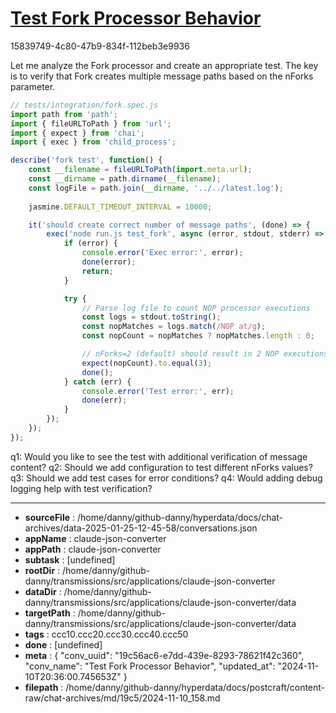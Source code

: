 # [Test Fork Processor Behavior](https://claude.ai/chat/19c56ac6-e7dd-439e-8293-78621f42c360)

15839749-4c80-47b9-834f-112beb3e9936

 Let me analyze the Fork processor and create an appropriate test. The key is to verify that Fork creates multiple message paths based on the nForks parameter.

```javascript
// tests/integration/fork.spec.js
import path from 'path';
import { fileURLToPath } from 'url';
import { expect } from 'chai';
import { exec } from 'child_process';

describe('fork test', function() {
    const __filename = fileURLToPath(import.meta.url);
    const __dirname = path.dirname(__filename);
    const logFile = path.join(__dirname, '../../latest.log');
    
    jasmine.DEFAULT_TIMEOUT_INTERVAL = 10000;

    it('should create correct number of message paths', (done) => {
        exec('node run.js test_fork', async (error, stdout, stderr) => {
            if (error) {
                console.error('Exec error:', error);
                done(error);
                return;
            }

            try {
                // Parse log file to count NOP processor executions
                const logs = stdout.toString();
                const nopMatches = logs.match(/NOP at/g);
                const nopCount = nopMatches ? nopMatches.length : 0;

                // nForks=2 (default) should result in 2 NOP executions + 1 for done message
                expect(nopCount).to.equal(3); 
                done();
            } catch (err) {
                console.error('Test error:', err);
                done(err);
            }
        });
    });
});
```

q1: Would you like to see the test with additional verification of message content?
q2: Should we add configuration to test different nForks values?
q3: Should we add test cases for error conditions?
q4: Would adding debug logging help with test verification?

---

* **sourceFile** : /home/danny/github-danny/hyperdata/docs/chat-archives/data-2025-01-25-12-45-58/conversations.json
* **appName** : claude-json-converter
* **appPath** : claude-json-converter
* **subtask** : [undefined]
* **rootDir** : /home/danny/github-danny/transmissions/src/applications/claude-json-converter
* **dataDir** : /home/danny/github-danny/transmissions/src/applications/claude-json-converter/data
* **targetPath** : /home/danny/github-danny/transmissions/src/applications/claude-json-converter/data
* **tags** : ccc10.ccc20.ccc30.ccc40.ccc50
* **done** : [undefined]
* **meta** : {
  "conv_uuid": "19c56ac6-e7dd-439e-8293-78621f42c360",
  "conv_name": "Test Fork Processor Behavior",
  "updated_at": "2024-11-10T20:36:00.745653Z"
}
* **filepath** : /home/danny/github-danny/hyperdata/docs/postcraft/content-raw/chat-archives/md/19c5/2024-11-10_158.md